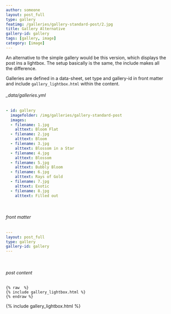 ```yaml
---
author: someone
layout: post_full
type: gallery
featimg: /galleries/gallery-standard-post/2.jpg
title: Gallery Alternative
gallery-id: gallery
tags: [gallery, image]
category: [image]
---
```

An alternative to the simple gallery would be this version, which displays the post ins a lightbox.
The setup basically is the same, the include makes all the difference.

Galleries are defined in a data-sheet, set type and gallery-id in front matter and include `gallery_lightbox.html` within the content.
<br>

###### _data/galleries.yml

```yml
- id: gallery
  imagefolder: /img/galleries/gallery-standard-post
  images:
  - filename: 1.jpg
    alttext: Bloom Flat
  - filename: 2.jpg
    alttext: Bloom
  - filename: 3.jpg
    alttext: Blossom in a Star
  - filename: 4.jpg
    alttext: Blossom
  - filename: 5.jpg
    alttext: Bubbly Bloom
  - filename: 6.jpg
    alttext: Rays of Gold
  - filename: 7.jpg
    alttext: Exotic
  - filename: 8.jpg
    alttext: Filled out
```
<br>

###### front matter

```yml
---
layout: post_full
type: gallery
gallery-id: gallery
---
```
<br>

###### post content

``` liquid
{% raw  %}
{% include gallery_lightbox.html %}
{% endraw %}
```

{% include gallery_lightbox.html %}
